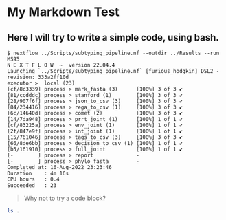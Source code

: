 # My Markdown Test

## Here I will try to write a simple code, using bash.

    $ nextflow ../Scripts/subtyping_pipeline.nf --outdir ../Results --run MS95
    N E X T F L O W  ~  version 22.04.4
    Launching `../Scripts/subtyping_pipeline.nf` [furious_hodgkin] DSL2 - revision: 333a2ff10d
    executor >  local (23)
    [cf/8c3339] process > mark_fasta (3)      [100%] 3 of 3 ✔
    [81/ccdddc] process > stanford (1)        [100%] 3 of 3 ✔
    [28/907f6f] process > json_to_csv (3)     [100%] 3 of 3 ✔
    [84/234416] process > rega_to_csv (1)     [100%] 3 of 3 ✔
    [6c/14640d] process > comet (2)           [100%] 3 of 3 ✔
    [14/7da948] process > prrt_joint (1)      [100%] 1 of 1 ✔
    [cf/83225a] process > env_joint (1)       [100%] 1 of 1 ✔  
    [2f/847e9f] process > int_joint (1)       [100%] 1 of 1 ✔
    [15/761046] process > tags_to_csv (3)     [100%] 3 of 3 ✔
    [66/8de6bb] process > decision_to_csv (1) [100%] 1 of 1 ✔
    [b5/161910] process > full_joint          [100%] 1 of 1 ✔
    [-        ] process > report              -
    [-        ] process > phylo_fasta         -
    Completed at: 16-Aug-2022 23:23:46
    Duration    : 4m 16s
    CPU hours   : 0.4
    Succeeded   : 23


>Why not to try a code block?

```sh {bash ls}
ls .
```